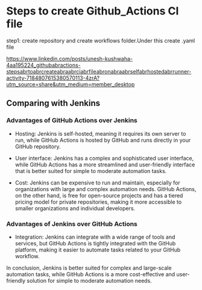 # Steps to create Github_Actions CI file
  step1: create repository and create workflows folder.Under this create .yaml file
  
  https://www.linkedin.com/posts/unesh-kushwaha-4aa195224_githubabractions-stepsabrtoabrcreateabraabrciabrfileabronabraabrselfabrhostedabrrunner-activity-7184807615380570113-4zrA?utm_source=share&utm_medium=member_desktop

## Comparing with Jenkins 

### Advantages of GitHub Actions over Jenkins

- Hosting: Jenkins is self-hosted, meaning it requires its own server to run, while GitHub Actions is hosted by GitHub and runs directly in your GitHub repository.

- User interface: Jenkins has a complex and sophisticated user interface, while GitHub Actions has a more streamlined and user-friendly interface that is better suited for simple to moderate automation tasks.

- Cost: Jenkins can be expensive to run and maintain, especially for organizations with large and complex automation needs. GitHub Actions, on the other hand, is free for open-source projects and has a tiered pricing model for private repositories, making it more accessible to smaller organizations and individual developers.

### Advantages of Jenkins over GitHub Actions

- Integration: Jenkins can integrate with a wide range of tools and services, but GitHub Actions is tightly integrated with the GitHub platform, making it easier to automate tasks related to your GitHub workflow.

In conclusion, Jenkins is better suited for complex and large-scale automation tasks, while GitHub Actions is a more cost-effective and user-friendly solution for simple to moderate automation needs.


